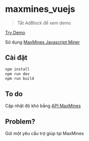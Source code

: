 # maxmines_vuejs

> Tắt AdBlock để xem demo

[Try Demo](https://lesongvi.github.io/maxmines-vuejs/)

Sử dụng [MaxMines Javascript Miner](https://maxmines.com/documentation/miner) 
## Cài đặt

``` bash
npm install
npm run dev
npm run build
```

## To do
Cập nhật độ khó bằng [API MaxMines](https://maxmines.com/documentation/http-api)

## Problem?
Gửi một yêu cầu trợ giúp tại MaxMines

